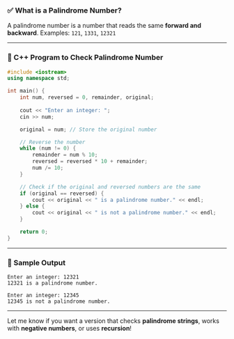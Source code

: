 
### ✅ What is a Palindrome Number?

A palindrome number is a number that reads the same **forward and backward**.
Examples: `121`, `1331`, `12321`

---

### 🔷 C++ Program to Check Palindrome Number

```cpp
#include <iostream>
using namespace std;

int main() {
    int num, reversed = 0, remainder, original;
    
    cout << "Enter an integer: ";
    cin >> num;

    original = num; // Store the original number

    // Reverse the number
    while (num != 0) {
        remainder = num % 10;
        reversed = reversed * 10 + remainder;
        num /= 10;
    }

    // Check if the original and reversed numbers are the same
    if (original == reversed) {
        cout << original << " is a palindrome number." << endl;
    } else {
        cout << original << " is not a palindrome number." << endl;
    }

    return 0;
}
```

---

### 🔎 Sample Output

```
Enter an integer: 12321
12321 is a palindrome number.
```

```
Enter an integer: 12345
12345 is not a palindrome number.
```

---

Let me know if you want a version that checks **palindrome strings**, works with **negative numbers**, or uses **recursion**!
